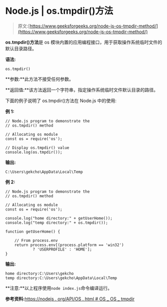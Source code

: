 # Node.js | os.tmpdir()方法

> 原文:[https://www.geeksforgeeks.org/node-js-os-tmpdir-method/](https://www.geeksforgeeks.org/node-js-os-tmpdir-method/)

**os.tmpdir()方法**是 os 模块内置的应用编程接口，用于获取操作系统临时文件的默认目录路径。

**语法:**

```
os.tmpdir()
```

**参数:**此方法不接受任何参数。

**返回值:**该方法返回一个字符串，指定操作系统临时文件默认目录的路径。

下面的例子说明了 os.tmpdir()方法在 Node.js 中的使用:

**例 1:**

```
// Node.js program to demonstrate the    
// os.tmpdir() method 

// Allocating os module
const os = require('os');

// Display os.tmpdir() value
console.log(os.tmpdir());
```

**输出:**

```
C:\Users\gekcho\AppData\Local\Temp

```

**例 2:**

```
// Node.js program to demonstrate the    
// os.tmpdir() method 

// Allocating os module
const os = require('os');

console.log("home directory:" + getUserHome());
console.log("temp directory:" + os.tmpdir());

function getUserHome() {

    // From process.env
    return process.env[(process.platform == 'win32')
            ? 'USERPROFILE' : 'HOME'];
}
```

**输出:**

```
home directory:C:\Users\gekcho
temp directory:C:\Users\gekcho\AppData\Local\Temp

```

**注意:**以上程序使用`node index.js`命令编译运行。

**参考资料:**[https://nodejs . org/API/OS . html # OS _ OS _ tmpdir](https://nodejs.org/api/os.html#os_os_tmpdir)